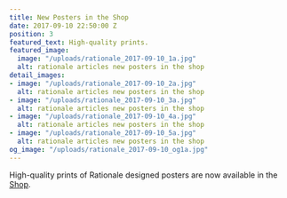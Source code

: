 ```yaml
---
title: New Posters in the Shop
date: 2017-09-10 22:50:00 Z
position: 3
featured_text: High-quality prints.
featured_image:
  image: "/uploads/rationale_2017-09-10_1a.jpg"
  alt: rationale articles new posters in the shop
detail_images:
- image: "/uploads/rationale_2017-09-10_2a.jpg"
  alt: rationale articles new posters in the shop
- image: "/uploads/rationale_2017-09-10_3a.jpg"
  alt: rationale articles new posters in the shop
- image: "/uploads/rationale_2017-09-10_4a.jpg"
  alt: rationale articles new posters in the shop
- image: "/uploads/rationale_2017-09-10_5a.jpg"
  alt: rationale articles new posters in the shop
og_image: "/uploads/rationale_2017-09-10_og1a.jpg"
---
```


High-quality prints of Rationale designed posters are now available in the [Shop](https://rationale-design.com/shop/).